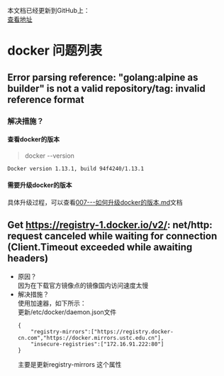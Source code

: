 本文档已经更新到GitHub上：  
[查看地址](https://github.com/xej520/Record-Share-Progress/blob/master/003---docker/006---docker---question.md)

# docker 问题列表   
## Error parsing reference: "golang:alpine as builder" is not a valid repository/tag: invalid reference format  
### 解决措施？
#### 查看docker的版本  
>docker --version  

    Docker version 1.13.1, build 94f4240/1.13.1

#### 需要升级docker的版本  
具体升级过程，可以查看[007---如何升级docker的版本.md](https://github.com/xej520/Record-Share-Progress/blob/master/003---docker/007---%E5%A6%82%E4%BD%95%E5%8D%87%E7%BA%A7docker%E7%9A%84%E7%89%88%E6%9C%AC.md)文档  

## Get https://registry-1.docker.io/v2/: net/http: request canceled while waiting for connection (Client.Timeout exceeded while awaiting headers) 
- 原因？  
    因为在下载官方镜像点的镜像国内访问速度太慢  
- 解决措施？  
    使用加速器，如下所示：  
    更新/etc/docker/daemon.json文件  
    ```
    {
        "registry-mirrors":["https://registry.docker-cn.com","https://docker.mirrors.ustc.edu.cn"],
        "insecure-registries":["172.16.91.222:80"]
    }
    ```  
    主要是更新registry-mirrors 这个属性



